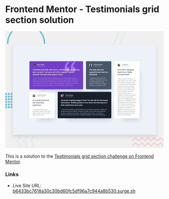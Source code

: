 # Frontend Mentor - Testimonials grid section solution

![Design preview for the Testimonials grid section coding challenge](./design/desktop-preview.jpg)

This is a solution to the [Testimonials grid section challenge on Frontend Mentor](https://www.frontendmentor.io/challenges/testimonials-grid-section-Nnw6J7Un7).

### Links

- Live Site URL: [b6433bc7618a30c30bd60fc5df96a7c944a8b530.surge.sh](https://b6433bc7618a30c30bd60fc5df96a7c944a8b530.surge.sh/)
